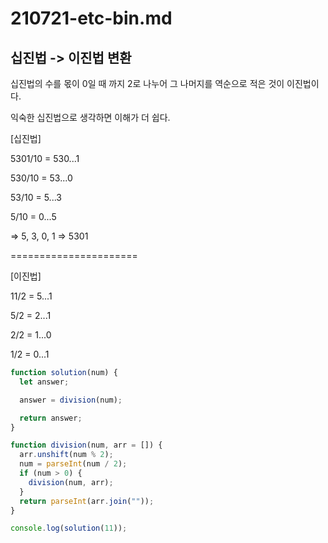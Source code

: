 # 210721-etc-bin.md

## 십진법 -> 이진법 변환

십진법의 수를 몫이 0일 때 까지 2로 나누어 그 나머지를 역순으로 적은 것이 이진법이다.

익숙한 십진법으로 생각하면 이해가 더 쉽다.

[십진법]

5301/10 = 530...1

530/10 = 53...0

53/10 = 5...3

5/10 = 0...5

=> 5, 3, 0, 1 => 5301

======================

[이진법]

11/2 = 5...1

5/2 = 2...1

2/2 = 1...0

1/2 = 0...1

```jsx
function solution(num) {
  let answer;

  answer = division(num);

  return answer;
}

function division(num, arr = []) {
  arr.unshift(num % 2);
  num = parseInt(num / 2);
  if (num > 0) {
    division(num, arr);
  }
  return parseInt(arr.join(""));
}

console.log(solution(11));
```
